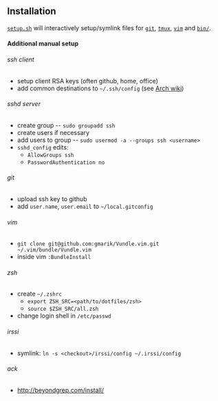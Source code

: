 ## Installation

[`setup.sh`](./setup.sh) will interactively setup/symlink files for [`git`](./git), [`tmux`](./tmux), [`vim`](./vim) and [`bin/`](./bin).

#### Additional manual setup

###### ssh client
- setup client RSA keys (often github, home, office)
- add common destinations to `~/.ssh/config` (see [Arch wiki](https://wiki.archlinux.org/index.php/Secure_Shell#Saving_connection_data_in_ssh_config))

###### sshd server
- create group -- `sudo groupadd ssh`
- create users if necessary
- add users to group -- `sudo usermod -a --groups ssh <username>`
- `sshd_config` edits:
  - `AllowGroups ssh`
  - `PasswordAuthentication no`

###### git
- upload ssh key to github
- add `user.name`, `user.email` to `~/local.gitconfig`

###### vim
- `git clone git@github.com:gmarik/Vundle.vim.git ~/.vim/bundle/Vundle.vim`
- inside vim `:BundleInstall`

###### zsh
- create `~/.zshrc`
  - `export ZSH_SRC=<path/to/dotfiles/zsh>`
  - `source $ZSH_SRC/all.zsh`
- change login shell in `/etc/passwd`

###### irssi
- symlink: `ln -s <checkout>/irssi/config ~/.irssi/config`

###### ack
- http://beyondgrep.com/install/
